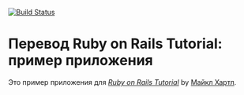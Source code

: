 [![Build Status](https://travis-ci.org/Elishanto/sample_app.svg?branch=master)](https://travis-ci.org/Elishanto/sample_app)

# Перевод Ruby on Rails Tutorial: пример приложения

Это пример приложения для
[*Ruby on Rails Tutorial*](http://railstutorial.org/)
by [Майкл Хартл](http://michaelhartl.com/).
